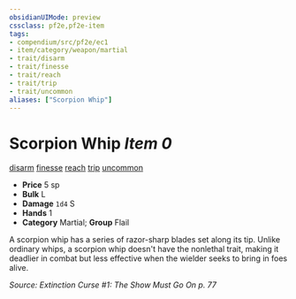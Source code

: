 ```yaml
---
obsidianUIMode: preview
cssclass: pf2e,pf2e-item
tags:
- compendium/src/pf2e/ec1
- item/category/weapon/martial
- trait/disarm
- trait/finesse
- trait/reach
- trait/trip
- trait/uncommon
aliases: ["Scorpion Whip"]
---
```

# Scorpion Whip *Item 0*  
[disarm](rules/traits/disarm.md "Disarm Weapon Trait")  [finesse](rules/traits/finesse.md "Finesse Weapon Trait")  [reach](rules/traits/reach.md "Reach Weapon Trait")  [trip](rules/traits/trip.md "Trip Weapon Trait")  [uncommon](rules/traits/uncommon.md "Uncommon Rarity Trait")  

- **Price** 5 sp
- **Bulk** L
- **Damage** `1d4` S
- **Hands** 1
- **Category** Martial; **Group** Flail 

A scorpion whip has a series of razor-sharp blades set along its tip. Unlike ordinary whips, a scorpion whip doesn't have the nonlethal trait, making it deadlier in combat but less effective when the wielder seeks to bring in foes alive.

*Source: Extinction Curse #1: The Show Must Go On p. 77*